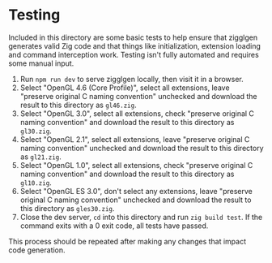 # Testing

Included in this directory are some basic tests to help ensure that zigglgen generates valid Zig code and that things
like initialization, extension loading and command interception work. Testing isn't fully automated and requires some
manual input.

1. Run `npm run dev` to serve zigglgen locally, then visit it in a browser.
2. Select "OpenGL 4.6 (Core Profile)", select all extensions, leave "preserve original C naming convention" unchecked
   and download the result to this directory as `gl46.zig`.
3. Select "OpenGL 3.0", select all extensions, check "preserve original C naming convention" and download the result to
   this directory as `gl30.zig`.
4. Select "OpenGL 2.1", select all extensions, leave "preserve original C naming convention" unchecked and download the
   result to this directory as `gl21.zig`.
5. Select "OpenGL 1.0", select all extensions, check "preserve original C naming convention" and download the result to
   this directory as `gl10.zig`.
6. Select "OpenGL ES 3.0", don't select any extensions, leave "preserve original C naming convention" unchecked and
   download the result to this directory as `gles30.zig`.
7. Close the dev server, `cd` into this directory and run `zig build test`. If the command exits with a 0 exit code, all
   tests have passed.

This process should be repeated after making any changes that impact code generation.

